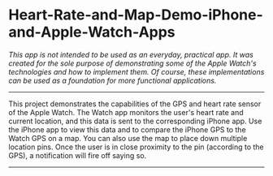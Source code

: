 # Heart-Rate-and-Map-Demo-iPhone-and-Apple-Watch-Apps

*This app is not intended to be used as an everyday, practical app. It was created for the sole purpose of demonstrating some of the Apple Watch's technologies and how to implement them. Of course, these implementations can be used as a foundation for more functional applications.*


----------------------------------------------------------

This project demonstrates the capabilities of the GPS and heart rate sensor of the Apple Watch.  The Watch app monitors the user's heart rate and current location, and this data is sent to the corresponding iPhone app.  Use the iPhone app to view this data and to compare the iPhone GPS to the Watch GPS on a map.  You can also use the map to place down multiple location pins.  Once the user is in close proximity to the pin (according to the GPS), a notification will fire off saying so.

-----------------------------------------------------------
